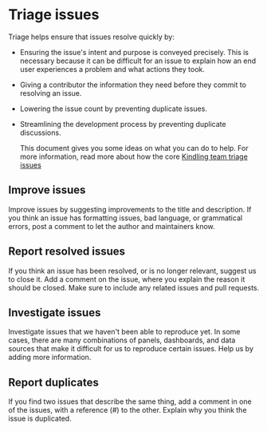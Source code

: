 # **Triage issues**

Triage helps ensure that issues resolve quickly by:

+ Ensuring the issue's intent and purpose is conveyed precisely. This is necessary because it can be difficult for an issue to explain how an end user experiences a problem and what actions they took.

+ Giving a contributor the information they need before they commit to resolving an issue.

+ Lowering the issue count by preventing duplicate issues.

+ Streamlining the development process by preventing duplicate discussions.

  This document gives you some ideas on what you can do to help. For more information, read more about how the core [Kindling team triage issues](how_the_core_kindling_team_triage_issues.md)

## **Improve issues**
Improve issues by suggesting improvements to the title and description. If you think an issue has formatting issues, bad language, or grammatical errors, post a comment to let the author and maintainers know.
## **Report resolved issues**
If you think an issue has been resolved, or is no longer relevant, suggest us to close it. Add a comment on the issue, where you explain the reason it should be closed. Make sure to include any related issues and pull requests.
## **Investigate issues**
Investigate issues that we haven't been able to reproduce yet. In some cases, there are many combinations of panels, dashboards, and data sources that make it difficult for us to reproduce certain issues. Help us by adding more information.



## **Report duplicates**
If you find two issues that describe the same thing, add a comment in one of the issues, with a reference (#<issue number>) to the other. Explain why you think the issue is duplicated.
​

